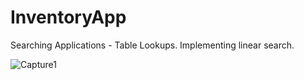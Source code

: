 # InventoryApp
Searching Applications - Table Lookups. Implementing linear search.

![Capture1](https://user-images.githubusercontent.com/105850016/210821409-15d06be5-a65d-408d-a725-08137a95e264.PNG)
